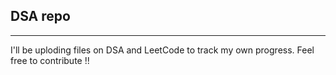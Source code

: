 ## DSA repo 
<hr/>
I'll be uploding files on DSA and LeetCode to track my own progress. Feel free to contribute !!
